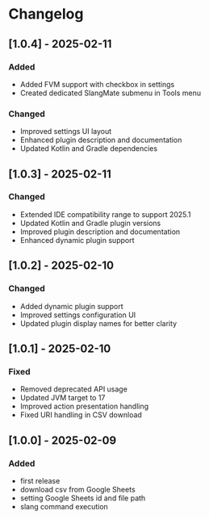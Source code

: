 # Changelog

## [1.0.4] - 2025-02-11
### Added
- Added FVM support with checkbox in settings
- Created dedicated SlangMate submenu in Tools menu
### Changed
- Improved settings UI layout
- Enhanced plugin description and documentation
- Updated Kotlin and Gradle dependencies

## [1.0.3] - 2025-02-11
### Changed
- Extended IDE compatibility range to support 2025.1
- Updated Kotlin and Gradle plugin versions
- Improved plugin description and documentation
- Enhanced dynamic plugin support

## [1.0.2] - 2025-02-10
### Changed
- Added dynamic plugin support
- Improved settings configuration UI
- Updated plugin display names for better clarity

## [1.0.1] - 2025-02-10
### Fixed
- Removed deprecated API usage
- Updated JVM target to 17
- Improved action presentation handling
- Fixed URI handling in CSV download

## [1.0.0] - 2025-02-09
### Added
- first release
- download csv from Google Sheets
- setting Google Sheets id and file path
- slang command execution
